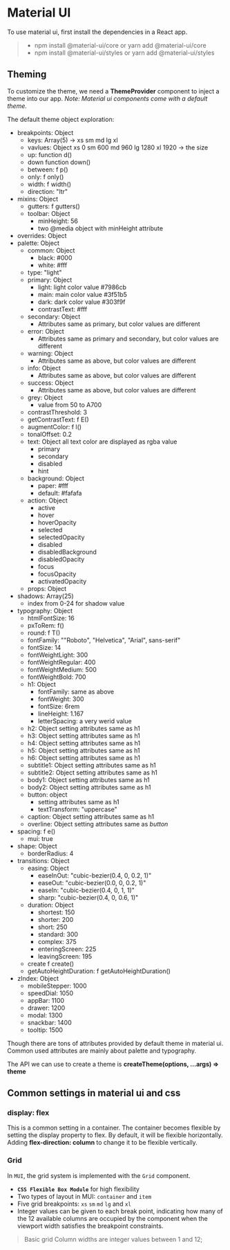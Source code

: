 # **Material UI**

To use material ui, first install the dependencies in a React app.

> - npm install @material-ui/core or yarn add @material-ui/core
> - npm install @material-ui/styles or yarn add @material-ui/styles

## Theming

To customize the theme, we need a **ThemeProvider** component to inject a theme into our app.
_Note: Material ui components come with a default theme._

The default theme object exploration:

- breakpoints: Object
  - keys: Array(5) -> xs sm md lg xl
  - vavlues: Object xs 0 sm 600 md 960 lg 1280 xl 1920 -> the size
  - up: function d()
  - down function down()
  - between: f p()
  - only: f only()
  - width: f width()
  - direction: "ltr"
- mixins: Object
  - gutters: f gutters()
  - toolbar: Object
    - minHeight: 56
    - two @media object with minHeight attribute
- overrides: Object
- palette: Object
  - common: Object
    - black: #000
    - white: #fff
  - type: "light"
  - primary: Object
    - light: light color value #7986cb
    - main: main color value #3f51b5
    - dark: dark color value #303f9f
    - contrastText: #fff
  - secondary: Object
    - Attributes same as primary, but color values are different
  - error: Object
    - Attributes same as primary and secondary, but color values are different
  - warning: Object
    - Attributes same as above, but color values are different
  - info: Object
    - Attributes same as above, but color values are different
  - success: Object
    - Attributes same as above, but color values are different
  - grey: Object
    - value from 50 to A700
  - contrastThreshold: 3
  - getContrastText: f E()
  - augmentColor: f l()
  - tonalOffset: 0.2
  - text: Object all text color are displayed as rgba value
    - primary
    - secondary
    - disabled
    - hint
  - background: Object
    - paper: #fff
    - default: #fafafa
  - action: Object
    - active
    - hover
    - hoverOpacity
    - selected
    - selectedOpacity
    - disabled
    - disabledBackground
    - disabledOpacity
    - focus
    - focusOpacity
    - activatedOpacity
  - props: Object
- shadows: Array(25)
  - index from 0-24 for shadow value
- typography: Object
  - htmlFontSize: 16
  - pxToRem: f()
  - round: f T()
  - fontFamily: ""Roboto", "Helvetica", "Arial", sans-serif"
  - fontSize: 14
  - fontWeightLight: 300
  - fontWeightRegular: 400
  - fontWeightMedium: 500
  - fontWeightBold: 700
  - h1: Object
    - fontFamily: same as above
    - fontWeight: 300
    - fontSize: 6rem
    - lineHeight: 1.167
    - letterSpacing: a very werid value
  - h2: Object setting attributes same as h1
  - h3: Object setting attributes same as h1
  - h4: Object setting attributes same as h1
  - h5: Object setting attributes same as h1
  - h6: Object setting attributes same as h1
  - subtitle1: Object setting attributes same as h1
  - subtitle2: Object setting attributes same as h1
  - body1: Object setting attributes same as h1
  - body2: Object setting attributes same as h1
  - button: object
    - setting attributes same as h1
    - textTransform: "uppercase"
  - caption: Object setting attributes same as h1
  - overline: Object setting attributes same as _button_
- spacing: f e()
  - mui: true
- shape: Object
  - borderRadius: 4
- transitions: Object
  - easing: Object
    - easeInOut: "cubic-bezier(0.4, 0, 0.2, 1)"
    - easeOut: "cubic-bezier(0.0, 0, 0.2, 1)"
    - easeIn: "cubic-bezier(0.4, 0, 1, 1)"
    - sharp: "cubic-bezier(0.4, 0, 0.6, 1)"
  - duration: Object
    - shortest: 150
    - shorter: 200
    - short: 250
    - standard: 300
    - complex: 375
    - enteringScreen: 225
    - leavingScreen: 195
  - create f create()
  - getAutoHeightDuration: f getAutoHeightDuration()
- zIndex: Object
  - mobileStepper: 1000
  - speedDial: 1050
  - appBar: 1100
  - drawer: 1200
  - modal: 1300
  - snackbar: 1400
  - tooltip: 1500

Though there are tons of attributes provided by default theme in material ui. Common used attributes are mainly about palette and typography.

The API we can use to create a theme is **createTheme(options, ...args) => theme**

## Common settings in material ui and css

### **display: flex**

This is a common setting in a container. The container becomes flexible by setting the display property to flex. By default, it will be flexible horizontally.
Adding **flex-direction: column** to change it to be flexible vertically.

### Grid

In `MUI`, the grid system is implemented with the `Grid` component.

- **`CSS Flexible Box Module`** for high flexibility
- Two types of layout in MUI: `container` and `item`
- Five grid breakpoints: `xs` `sm` `md` `lg` and `xl`
- Integer values can be given to each break point, indicating how many of the 12 available columns are occupied by the component when the viewport width satisfies the breakpoint constraints.

> Basic grid
> Column widths are integer values between 1 and 12;
